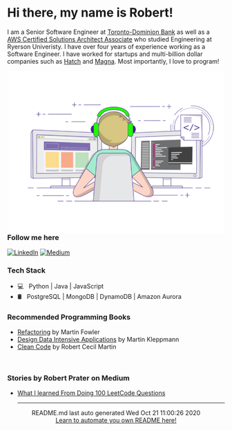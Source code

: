 # Hi there, my name is Robert!

I am a Senior Software Engineer at <a href="https://www.td.com/ca/en/about-td/">Toronto-Dominion Bank</a> as well as a <a href='https://aws.amazon.com/certification/certified-solutions-architect-associate/'>AWS Certified Solutions Architect Associate</a> who studied Engineering at Ryerson Univeristy. I have over four years of experience working as a Software Engineer. I have worked for startups and multi-billion dollar companies such as <a href='https://hatch.com'>Hatch</a> and <a href='https://magna.com'>Magna</a>. Most importantly, I love to program!

<img align="right" alt="GIF" src="https://raw.githubusercontent.com/devSouvik/devSouvik/master/gif3.gif" width="500"/>

### Follow me here
<a href="https://www.linkedin.com/in/r-prater/" target="_blank"><img alt="LinkedIn" src="https://img.shields.io/badge/linkedin-%230077B5.svg?&style=for-the-badge&logo=linkedin&logoColor=white" /></a>
<a href="https://medium.com/@robcprater" target="_blank"><img alt="Medium" src="https://img.shields.io/badge/medium-%2312100E.svg?&style=for-the-badge&logo=medium&logoColor=white" /></a>

### Tech Stack

- 💻 &nbsp; Python | Java | JavaScript
- 🛢 &nbsp; PostgreSQL | MongoDB | DynamoDB | Amazon Aurora

### Recommended Programming Books
- <a href='https://martinfowler.com/articles/refactoring-2nd-ed.html'>Refactoring</a> by Martin Fowler
- <a href='[https://martinfowler.com/articles/refactoring-2nd-ed.html](https://www.oreilly.com/library/view/designing-data-intensive-applications/9781491903063/)'>Design Data Intensive Applications</a> by Martin Kleppmann
- <a href='[https://martinfowler.com/articles/refactoring-2nd-ed.html](https://www.oreilly.com/library/view/clean-code-a/9780136083238/)'>Clean Code</a> by Robert Cecil Martin

<br>

### Stories by Robert Prater on Medium
 - [What I learned From Doing 100 LeetCode Questions](https://medium.com/@robcprater/what-i-learned-from-doing-100-leetcode-questions-c44537cd1d6d?source=rss-3fcc6c71db0------2)<hr>
<div align="center">
README.md last auto generated Wed Oct 21 11:00:26 2020
<br>
<a href="https://towardsdatascience.com/auto-updating-your-github-profile-with-python-cde87b638168" target="_blank">Learn to automate you own README here!</a>
</div>

